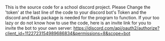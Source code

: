 This is the source code for a school discord project.
Please Change the 'token' at the last line of the code to your discord bot's Token and the discord and flask package is needed for the program to function.
If your too lazy or do not know how to use the code, here is an invite link for you to invite the bot to your own server:
https://discord.com/api/oauth2/authorize?client_id=1122723154989686834&permissions=8&scope=bot
